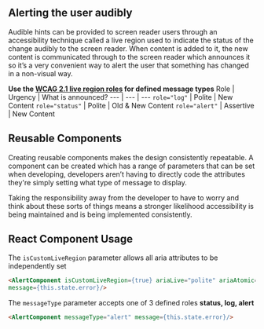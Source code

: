 ## Alerting the user audibly
Audible hints can be provided to screen reader users through an accessibility technique called a live region used to indicate the status of the change audibly to the screen reader. When content is added to it, the new content is communicated through to the screen reader which announces it so it’s a very convenient way to alert the user that something has changed in a non-visual way.

**Use the [WCAG 2.1 live region roles](https://www.w3.org/WAI/WCAG21/Understanding/status-messages.html) for defined message types**
Role | Urgency | What is announced?
--- | --- | ---
`role="log"` | Polite | New Content
`role="status"` | Polite | Old & New Content
`role="alert"` | Assertive | New Content

## Reusable Components
Creating reusable components makes the design consistently repeatable. A component can be created which has a range of parameters that can be set when developing, developers aren’t having to directly code the attributes they're simply setting what type of message to display.

Taking the responsibility away from the developer to have to worry and think about these sorts of things means a stronger likelihood accessibility is being maintained and is being implemented consistently.

## React Component Usage
The `isCustomLiveRegion` parameter allows all aria attributes to be independently set

```html
<AlertComponent isCustomLiveRegion={true} ariaLive="polite" ariaAtomic={false} ariaRelevant="additions" 
message={this.state.error}/>
```

The `messageType` parameter accepts one of 3 defined roles **status, log, alert**

```html
<AlertComponent messageType="alert" message={this.state.error}/>
```
